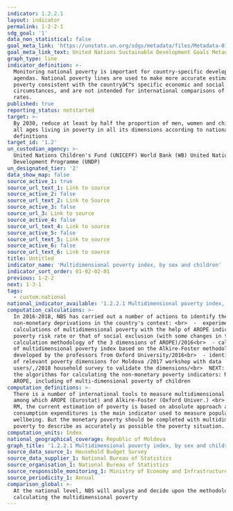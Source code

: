 ```yaml
---
indicator: 1.2.2.1
layout: indicator
permalink: 1-2-2-1
sdg_goal: '1'
data_non_statistical: false
goal_meta_link: 'https://unstats.un.org/sdgs/metadata/files/Metadata-01-02-01.pdf '
goal_meta_link_text: United Nations Sustainable Development Goals Metadata (PDF 894 KB)
graph_type: line
indicator_definition: >-
  Monitoring national poverty is important for country-specific development
  agendas. National poverty lines are used to make more accurate estimates of
  poverty consistent with the countryâ€™s specific economic and social
  circumstances, and are not intended for international comparisons of poverty
  rates.
published: true
reporting_status: notstarted
target: >-
  By 2030, reduce at least by half the proportion of men, women and children of
  all ages living in poverty in all its dimensions according to national
  definitions
target_id: '1.2'
un_custodian_agency: >-
  United Nations Children's Fund (UNICEFF) World Bank (WB) United Nations
  Development Programme (UNDP)
un_designated_tier: '2'
data_show_map: false
source_active_1: true
source_url_text_1: Link to source
source_active_2: false
source_url_text_2: Link to Source
source_active_3: false
source_url_3: Link to source
source_active_4: false
source_url_text_4: Link to source
source_active_5: false
source_url_text_5: Link to source
source_active_6: false
source_url_text_6: Link to source
title: Untitled
indicator_name: 'Multidimensional poverty index, by sex and children'
indicator_sort_order: 01-02-02-01
previous: 1-2-2
next: 1-3-1
tags:
  - custom.national
national_indicator_available: '1.2.2.1 Multidimensional poverty index, by sex and children'
computation_calculations: >-
  In 2016-2018, NBS has carried out a number of actions to identify the main
  non-monetary deprivations in the country's context: <br>  -  experimental
  calculations of multidimensional poverty with the help of AROPE indicator, the
  poverty risk rate or that of social exclusion (with some changes in the
  calculation methodology of the 3 dimensions of AROPE)/2016<br>  - calculation
  of multidimensional poverty index based on the Alkire-Foster methodology
  developed by the professors from Oxford University/2016<br>  - identification
  of relevant poverty dimensions for Moldova /2017 workshop with data
  users/,/2018 household survey to validate the dimensions/<br>  NEXT: Testing
  the algorithms for calculating the non-monetary poverty indicators: MPI,
  AROPE, including of multi-dimensional poverty of children
computation_definitions: >-
  There is a number of international tools to measure multidimensional poverty,
  among which AROPE (Eurostat) and Alkire-Foster (Oxford Univer.) <br>  In the
  RM, the current estimation of poverty is based on absolute approach and
  consumption expenditures is the main indicator used to measure population
  wellbeing. But the monetary poverty should be completed with multidimensional
  poverty to describe as accurately as possible the poverty situation.
computation_units: Index
national_geographical_coverage: Republic of Moldova
graph_title: '1.2.2.1 Multidimensional poverty index, by sex and children'
source_data_source_1: Household Budget Survey
source_data_supplier_1: National Bureau of Statistics
source_organisation_1: National Bureau of Statistics
source_responsible_monitoring_1: Ministry of Economy and Infrastructure
source_periodicity_1: Annual
comparison_global: >-
  At the national level, NBS will analyse and decide upon the methodology for
  calculating the multidimensional poverty
---
```

